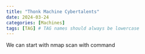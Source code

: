```yaml
---
title: "Thonk Machine Cybertalents"
date: 2024-03-24
categories: [Machines]
tags: [TAG] # TAG names should always be lowercase
---
```


We can start with nmap scan with command

